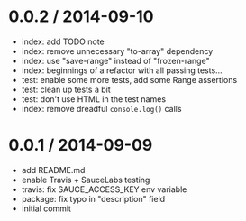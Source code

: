 
0.0.2 / 2014-09-10
==================

 * index: add TODO note
 * index: remove unnecessary "to-array" dependency
 * index: use "save-range" instead of "frozen-range"
 * index: beginnings of a refactor with all passing tests...
 * test: enable some more tests, add some Range assertions
 * test: clean up tests a bit
 * test: don't use HTML in the test names
 * index: remove dreadful `console.log()` calls

0.0.1 / 2014-09-09
==================

 * add README.md
 * enable Travis + SauceLabs testing
 * travis: fix SAUCE_ACCESS_KEY env variable
 * package: fix typo in "description" field
 * initial commit
